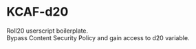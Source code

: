 # KCAF-d20
Roll20 userscript boilerplate.  
Bypass Content Security Policy and gain access to d20 variable.
